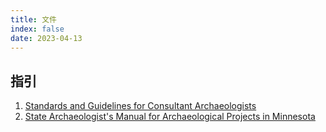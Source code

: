 ```yaml
---
title: 文件
index: false
date: 2023-04-13
---
```


## 指引
1. [Standards and Guidelines for Consultant Archaeologists](http://www.mtc.gov.on.ca/en/publications/SG_2010.pdf)
2. [State Archaeologist's Manual for Archaeological Projects in Minnesota](https://mn.gov/admin/assets/OSAmanual_tcm36-186982.pdf)